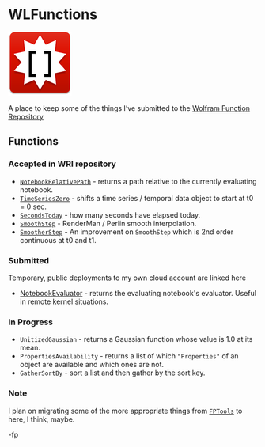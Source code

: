 # WLFunctions

![icon](icon.png)

A place to keep some of the things I’ve submitted to the [Wolfram Function Repository](https://resources.wolframcloud.com/FunctionRepository/)

## Functions

### Accepted in WRI repository

- [`NotebookRelativePath`](https://resources.wolframcloud.com/FunctionRepository/resources/NotebookRelativePath) - returns a path relative to the currently evaluating notebook.
- [`TimeSeriesZero`](https://resources.wolframcloud.com/FunctionRepository/resources/TimeSeriesZero) - shifts a time series / temporal data object to start at t0 = 0 sec.
- [`SecondsToday`](https://resources.wolframcloud.com/FunctionRepository/resources/SecondsToday) - how many seconds have elapsed today.
- [`SmoothStep`](https://resources.wolframcloud.com/FunctionRepository/resources/SmoothStep) - RenderMan / Perlin smooth interpolation. 
- [`SmootherStep`](https://resources.wolframcloud.com/FunctionRepository/resources/SmootherStep) - An improvement on `SmoothStep` which is 2nd order continuous at t0 and t1. 

### Submitted

Temporary, public deployments to my own cloud account are linked here

- [NotebookEvaluator](https://www.wolframcloud.com/obj/flip/DeployedResources/Function/NotebookEvaluator) - returns the evaluating notebook's evaluator. Useful in remote kernel situations.


### In Progress

- `UnitizedGaussian` - returns a Gaussian function whose value is 1.0 at its mean.
- `PropertiesAvailability` - returns a list of which `"Properties"` of an object are available and which ones are not.
- `GatherSortBy` - sort a list and then gather by the sort key.

### Note

I plan on migrating some of the more appropriate things from [`FPTools`](https://github.com/flipphillips/FPTools) to here, I think, maybe.

-fp
